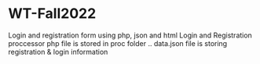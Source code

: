 # WT-Fall2022
Login and registration form using php, json and html
Login and Registration proccessor php file is stored in proc folder ..
data.json file is storing registration & login information
